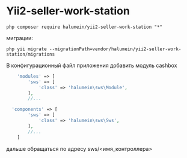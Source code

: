 Yii2-seller-work-station
==========


```
php composer require halumein/yii2-seller-work-station "*"
```

миграции:

```
php yii migrate --migrationPath=vendor/halumein/yii2-seller-work-station/migrations
```

В конфигурационный файл приложения добавить модуль cashbox

```php
    'modules' => [
        'sws' => [
            'class' => 'halumein\sws\Module',
        ],
        //...

  'components' => [
        'sws' => [
            'class' => 'halumein\sws\Sws',
        ],
        //...
    ]
```

дальше обращаться по адресу sws/<имя_контроллера>
